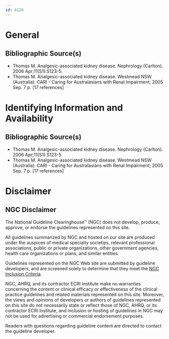 ```yaml
---
id: 6128
---
```


# General

## Bibliographic Source(s)

- Thomas M. Analgesic-associated kidney disease. Nephrology (Carlton). 2006 Apr;11(S1):S123-5.
- Thomas M. Analgesic-associated kidney disease. Westmead NSW (Australia): CARI - Caring for Australasians with Renal Impairment; 2005 Sep. 7 p. [17 references]

# Identifying Information and Availability

## Bibliographic Source(s)

- Thomas M. Analgesic-associated kidney disease. Nephrology (Carlton). 2006 Apr;11(S1):S123-5.
- Thomas M. Analgesic-associated kidney disease. Westmead NSW (Australia): CARI - Caring for Australasians with Renal Impairment; 2005 Sep. 7 p. [17 references]

# Disclaimer

## NGC Disclaimer

The National Guideline Clearinghouse™ (NGC) does not develop, produce, approve, or endorse the guidelines represented on this site.

All guidelines summarized by NGC and hosted on our site are produced under the auspices of medical specialty societies, relevant professional associations, public or private organizations, other government agencies, health care organizations or plans, and similar entities.

Guidelines represented on the NGC Web site are submitted by guideline developers, and are screened solely to determine that they meet the [NGC Inclusion Criteria](/help-and-about/summaries/inclusion-criteria).

NGC, AHRQ, and its contractor ECRI Institute make no warranties concerning the content or clinical efficacy or effectiveness of the clinical practice guidelines and related materials represented on this site. Moreover, the views and opinions of developers or authors of guidelines represented on this site do not necessarily state or reflect those of NGC, AHRQ, or its contractor ECRI Institute, and inclusion or hosting of guidelines in NGC may not be used for advertising or commercial endorsement purposes.

Readers with questions regarding guideline content are directed to contact the guideline developer.

